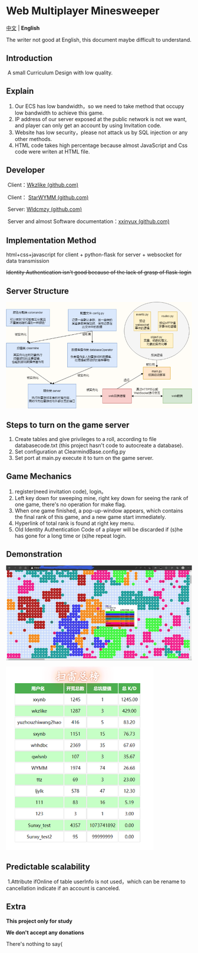 # Web Multiplayer Minesweeper

[中文](./README.md) | **English**

The writer not good at English, this document maybe difficult to understand.

## Introduction

​	A small Curriculum Design with low quality.

## Explain

1. Our ECS has low bandwidth，so we need to take method that occupy low bandwidth to achieve this game.
2. IP address of our server exposed at the public network is not we want, and player can only get an account by using Invitation code.
3. Website has low security，please not attack us by SQL injection or any other methods.
4. HTML code takes high percentage because almost JavaScript and Css code were writen at HTML file.

## Developer

​	Client：[Wkzlike (github.com)](https://github.com/Wkzlike)

​	Client： [StarWYMM (github.com)](https://github.com/StarWYMM)

​	Server: [Wldcmzy (github.com)](https://github.com/Wldcmzy)

​	Server and almost Software documentation：[xxinyux (github.com)](https://github.com/xxinyux)

## Implementation Method

html+css+javascript for client + python-flask for server + websocket for data transmission

~~Identity Authentication isn't good because of the lack of grasp of flask-login~~

## Server Structure

![后端结构图](README_en/后端结构图.png)

## Steps to turn on the game server

1. Create tables and give privileges to a roll, according to file databasecode.txt (this project hasn't code to autocreate a database).
2. Set configuration at ClearmindBase.config.py
3. Set port at main.py execute it to turn on the game server.

## Game Mechanics

1. register(need invitation code), login。
2. Left key down for sweeping mine, right key down for seeing the rank of one game, there's no operation for make flag.
3. When one game finished, a pop-up-window appears, which contains the final rank of this game, and a new game start immediately. 
4. Hyperlink of total rank is found at right key menu.
5. Old Identity Authentication Code of a player will be discarded if (s)he has gone for a long time or (s)he repeat login. 

## Demonstration

![效果图](README/效果图.png)

<img src="README/总榜效果图.png" alt="总榜效果图" style="zoom:67%;" />

## Predictable scalability

​	1.Attribute ifOnline of table userInfo is not used，which can be rename to cancellation indicate if an account is canceled.

## Extra

**This project only for study**

**We don't accept any donations**

There's nothing to say(


